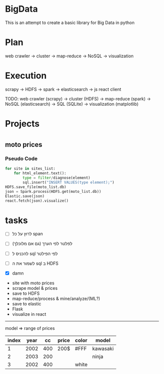 # BigData
This is an attempt to create a basic library for Big Data in python

# Plan
web crawler -> cluster -> map-reduce -> NoSQL -> visualization

# Execution
scrapy -> HDFS -> spark -> elasticsearch -> js react client

TODO: web crawler (scrapy) -> cluster (HDFS) -> map-reduce (spark) -> NoSQL (elasticsearch) -> SQL (SQLite) -> visualization (matplotlib)

# Projects
#
## moto prices 
<h3> Pseudo Code </h3>

```python
for site in sites_list:
    for html_element.text():
        type = filter/diagnose(element)
        sql.insert("INSERT VALUES(type element);")
HDFS.save_file(moto_list.db)
json = Spark.process(HDFS.get(moto_list.db))
Elastic.save(json)
react.fetch(json).visualize()
```

<h1> tasks </h1>

- [ ] לרוץ על כל span
- [ ] לפלטר לפי הערך (גם אם מלוכלך)
- [ ] להכניס ל sql לפי הפילטר
- [ ] לשמור את ה sql ב HDFS

- [x] damn

* site with moto prices
* scrape model & prices
* save to HDFS
* map-reduce/process & mine/analyze/(ML?)
* save to elastic
* Flask
* visualize in react

---------------------------

model => range of prices


index | year | cc | price | color | model
--- | --- | --- | --- | --- | ---
1 | 2002 | 400 | 200$ | #FFF | kawasaki
2 | 2003 | 200 | | | ninja
3 | 2002 | 400 | | white | 
